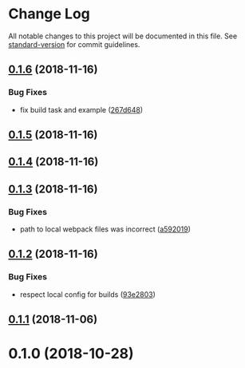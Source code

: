 # Change Log

All notable changes to this project will be documented in this file. See [standard-version](https://github.com/conventional-changelog/standard-version) for commit guidelines.

<a name="0.1.6"></a>

## [0.1.6](https://github.com/pixelass/imhotep/compare/v0.1.5...v0.1.6) (2018-11-16)

### Bug Fixes

-   fix build task and example ([267d648](https://github.com/pixelass/imhotep/commit/267d648))

<a name="0.1.5"></a>

## [0.1.5](https://github.com/pixelass/imhotep/compare/v0.1.4...v0.1.5) (2018-11-16)

<a name="0.1.4"></a>

## [0.1.4](https://github.com/pixelass/imhotep/compare/v0.1.3...v0.1.4) (2018-11-16)

<a name="0.1.3"></a>

## [0.1.3](https://github.com/pixelass/imhotep/compare/v0.1.2...v0.1.3) (2018-11-16)

### Bug Fixes

-   path to local webpack files was incorrect ([a592019](https://github.com/pixelass/imhotep/commit/a592019))

<a name="0.1.2"></a>

## [0.1.2](https://github.com/pixelass/imhotep/compare/v0.1.1...v0.1.2) (2018-11-16)

### Bug Fixes

-   respect local config for builds ([93e2803](https://github.com/pixelass/imhotep/commit/93e2803))

<a name="0.1.1"></a>

## [0.1.1](https://github.com/pixelass/imhotep/compare/v0.1.0...v0.1.1) (2018-11-06)

<a name="0.1.0"></a>

# 0.1.0 (2018-10-28)
